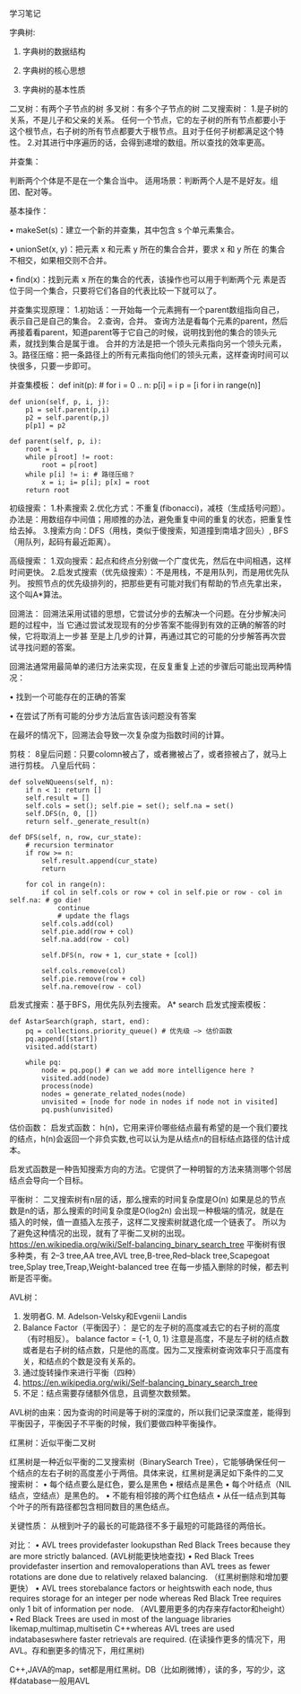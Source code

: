 学习笔记

字典树:

1. 字典树的数据结构

2. 字典树的核心思想

3. 字典树的基本性质

二叉树：有两个子节点的树
多叉树：有多个子节点的树
二叉搜索树：
1.是子树的关系，不是儿子和父亲的关系。
任何一个节点，它的左子树的所有节点都要小于这个根节点，右子树的所有节点都要大于根节点。且对于任何子树都满足这个特性。
2.对其进行中序遍历的话，会得到递增的数组。所以查找的效率更高。

并查集：

判断两个个体是不是在一个集合当中。
适用场景：判断两个人是不是好友。组团、配对等。

基本操作：

• makeSet(s)：建立一个新的并查集，其中包含 s 个单元素集合。

• unionSet(x, y)：把元素 x 和元素 y 所在的集合合并，要求 x 和 y 所在 的集合不相交，如果相交则不合并。

• ﬁnd(x)：找到元素 x 所在的集合的代表，该操作也可以用于判断两个元 素是否位于同一个集合，只要将它们各自的代表比较一下就可以了。

并查集实现原理：
1.初始话：一开始每一个元素拥有一个parent数组指向自己，表示自己是自己的集合。
2.查询，合并。
查询方法是看每个元素的parent，然后再接着看parent，知道parent等于它自己的时候，说明找到他的集合的领头元素，就找到集合是属于谁。
合并的方法是把一个领头元素指向另一个领头元素，
3。路径压缩：把一条路径上的所有元素指向他们的领头元素，这样查询时间可以快很多，只要一步即可。

并查集模板：
    def init(p):
        # for i = 0 .. n: p[i] = i
        p = [i for i in range(n)]

    def union(self, p, i, j):
        p1 = self.parent(p,i)
        p2 = self.parent(p,j)
        p[p1] = p2

    def parent(self, p, i):
        root = i
        while p[root] != root:
            root = p[root]
        while p[i] != i: # 路径压缩？
            x = i; i= p[i]; p[x] = root
        return root

初级搜索：
1.朴素搜索
2.优化方式：不重复(fibonacci)，减枝（生成括号问题）。办法是：用数组存中间值；用顺推的办法，避免重复中间的重复的状态，把重复性给去掉。
3.搜索方向：DFS（用栈，类似于傻搜索，知道撞到南墙才回头）, BFS（用队列，起码有最近距离）。

高级搜索：
1.双向搜索：起点和终点分别做一个广度优先，然后在中间相遇，这样时间更快。
2.启发式搜索（优先级搜索）：不是用栈，不是用队列，而是用优先队列。
按照节点的优先级排列的，把那些更有可能对我们有帮助的节点先拿出来，这个叫A*算法。

回溯法：
回溯法采用试错的思想，它尝试分步的去解决一个问题。在分步解决问题的过程中，当 它通过尝试发现现有的分步答案不能得到有效的正确的解答的时候，它将取消上一步甚 至是上几步的计算，再通过其它的可能的分步解答再次尝试寻找问题的答案。

回溯法通常用最简单的递归方法来实现，在反复重复上述的步骤后可能出现两种情况：

• 找到一个可能存在的正确的答案

• 在尝试了所有可能的分步方法后宣告该问题没有答案

在最坏的情况下，回溯法会导致一次复杂度为指数时间的计算。

剪枝：
8皇后问题：只要colomn被占了，或者撇被占了，或者捺被占了，就马上进行剪枝。
八皇后代码：

    def solveNQueens(self, n): 
        if n < 1: return [] 
        self.result = [] 
        self.cols = set(); self.pie = set(); self.na = set() 
        self.DFS(n, 0, []) 
        return self._generate_result(n) 

    def DFS(self, n, row, cur_state): 
        # recursion terminator 
        if row >= n: 
            self.result.append(cur_state) 
            return 

        for col in range(n): 
            if col in self.cols or row + col in self.pie or row - col in self.na: # go die! 
                continue 
                # update the flags 
            self.cols.add(col) 
            self.pie.add(row + col) 
            self.na.add(row - col) 

            self.DFS(n, row + 1, cur_state + [col]) 

            self.cols.remove(col) 
            self.pie.remove(row + col) 
            self.na.remove(row - col) 

启发式搜索：基于BFS，用优先队列去搜索。
A* search 启发式搜索模板：

    def AstarSearch(graph, start, end): 
        pq = collections.priority_queue() # 优先级 —> 估价函数  
        pq.append([start])   
        visited.add(start)  

        while pq:    
            node = pq.pop() # can we add more intelligence here ?   
            visited.add(node)   
            process(node)    
            nodes = generate_related_nodes(node)     
            unvisited = [node for node in nodes if node not in visited]   
            pq.push(unvisited) 


估价函数：
启发式函数： h(n)，它用来评价哪些结点最有希望的是一个我们要找的结点，h(n)会返回一个非负实数,也可以认为是从结点n的目标结点路径的估计成本。

启发式函数是一种告知搜索方向的方法。它提供了一种明智的方法来猜测哪个邻居结点会导向一个目标。


平衡树：
二叉搜索树有n层的话，那么搜索的时间复杂度是O(n)
如果是总的节点数是n的话，那么搜索的时间复杂度是O(log2n)
会出现一种极端的情况，就是在插入的时候，值一直插入左孩子，这样二叉搜索树就退化成一个链表了。
所以为了避免这种情况的出现，就有了平衡二叉树的出现。
https://en.wikipedia.org/wiki/Self-balancing_binary_search_tree
平衡树有很多种类，有
2–3 tree,AA tree,AVL tree,B-tree,Red–black tree,Scapegoat tree,Splay tree,Treap,Weight-balanced tree
在每一步插入删除的时候，都去判断是否平衡。

AVL树：
1. 发明者G. M. Adelson-Velsky和Evgenii Landis
2. Balance Factor（平衡因子）： 是它的左子树的高度减去它的右子树的高度（有时相反）。 balance factor = {-1, 0, 1}
   注意是高度，不是左子树的结点数或者是右子树的结点数，只是他的高度。因为二叉搜索树查询效率只于高度有关，和结点的个数是没有关系的。
3. 通过旋转操作来进行平衡（四种）
4. https://en.wikipedia.org/wiki/Self-balancing_binary_search_tree
5. 不足：结点需要存储额外信息，且调整次数频繁。

AVL树的由来：因为查询的时间是等于树的深度的，所以我们记录深度差，能得到平衡因子，平衡因子不平衡的时候，我们要做四种平衡操作。


红黑树：近似平衡二叉树

红黑树是一种近似平衡的二叉搜索树（BinarySearch Tree），它能够确保任何一 个结点的左右子树的高度差小于两倍。具体来说，红黑树是满足如下条件的二叉 搜索树：
• 每个结点要么是红色，要么是黑色
• 根结点是黑色
• 每个叶结点（NIL结点，空结点）是黑色的。
• 不能有相邻接的两个红色结点
• 从任一结点到其每个叶子的所有路径都包含相同数目的黑色结点。

关键性质：
从根到叶子的最长的可能路径不多于最短的可能路径的两倍长。

对比：
• AVL trees providefaster lookupsthan Red Black Trees because they are more strictly balanced. (AVL树能更快地查找)
• Red Black Trees providefaster insertion and removaloperations than AVL trees as fewer rotations are done due to relatively relaxed balancing. （红黑树删除和增加要更快）
• AVL trees storebalance factors or heightswith each node, thus requires storage for an integer per node whereas Red Black Tree requires only 1 bit of information per node. （AVL要用更多的内存来存factor和height）
• Red Black Trees are used in most of the language libraries likemap,multimap,multisetin C++whereas AVL trees are used indatabaseswhere faster retrievals are required. (在读操作更多的情况下，用AVL。存和删更多的情况下，用红黑树)

C++,JAVA的map，set都是用红黑树。DB（比如刷微博），读的多，写的少，这样database一般用AVL








